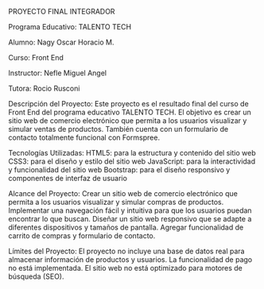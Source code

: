 PROYECTO FINAL INTEGRADOR

Programa Educativo: TALENTO TECH

Alumno: Nagy Oscar Horacio M.

Curso: Front End

Instructor: Nefle Miguel Angel

Tutora: Rocio Rusconi 

Descripción del Proyecto:
Este proyecto es el resultado final del curso de Front End del programa educativo TALENTO TECH. El objetivo es crear un sitio web de comercio electrónico que permita a los usuarios visualizar y simular ventas de productos.
También cuenta con un formulario de contacto totalmente funcional con Formspree.

Tecnologías Utilizadas:
HTML5: para la estructura y contenido del sitio web
CSS3: para el diseño y estilo del sitio web
JavaScript: para la interactividad y funcionalidad del sitio web
Bootstrap: para el diseño responsivo y componentes de interfaz de usuario

Alcance del Proyecto:
Crear un sitio web de comercio electrónico que permita a los usuarios visualizar y simular compras de productos.
Implementar una navegación fácil y intuitiva para que los usuarios puedan encontrar lo que buscan.
Diseñar un sitio web responsivo que se adapte a diferentes dispositivos y tamaños de pantalla.
Agregar funcionalidad de carrito de compras y formulario de contacto.

Límites del Proyecto:
El proyecto no incluye una base de datos real para almacenar información de productos y usuarios.
La funcionalidad de pago no está implementada.
El sitio web no está optimizado para motores de búsqueda (SEO).
